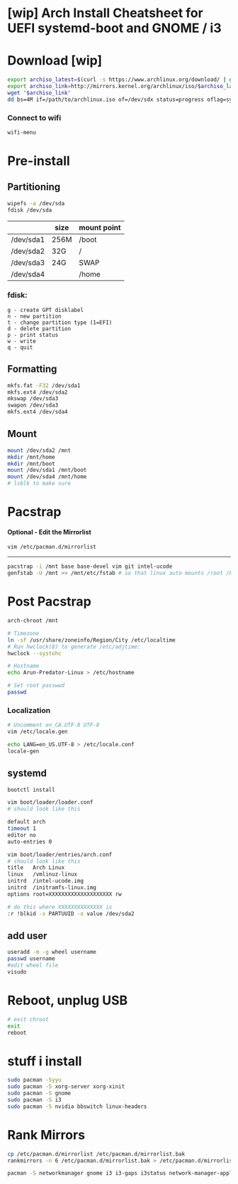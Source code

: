 # [wip] Arch Install Cheatsheet for UEFI systemd-boot and GNOME / i3

# Download [wip]
```bash
export archiso_latest=$(curl -s https://www.archlinux.org/download/ | grep "Current Release" | awk '{print $3}' | sed -e 's/<.*//')
export archiso_link=http://mirrors.kernel.org/archlinux/iso/$archiso_latest/archlinux-$archiso_latest-x86_64.iso
wget "$archiso_link"
dd bs=4M if=/path/to/archlinux.iso of=/dev/sdx status=progress oflag=sync
```

### Connect to wifi
```bash
wifi-menu
```

# Pre-install

## Partitioning

```bash
wipefs -a /dev/sda
fdisk /dev/sda
```
|           | size | mount point |
|-----------|------|-------------|
| /dev/sda1 | 256M | /boot       |
| /dev/sda2 | 32G  | /           |
| /dev/sda3 | 24G  | SWAP        |
| /dev/sda4 |      | /home       |

### fdisk:
```
g - create GPT disklabel
n - new partition
t - change partition type (1=EFI)
d - delete partition
p - print status
w - write
q - quit
```

## Formatting
```bash
mkfs.fat -F32 /dev/sda1
mkfs.ext4 /dev/sda2
mkswap /dev/sda3
swapon /dev/sda3
mkfs.ext4 /dev/sda4
```

## Mount
```bash
mount /dev/sda2 /mnt
mkdir /mnt/home
mkdir /mnt/boot
mount /dev/sda1 /mnt/boot
mount /dev/sda4 /mnt/home
# lsblk to make sure
```

# Pacstrap
#### Optional - Edit the Mirrorlist
```bash
vim /etc/pacman.d/mirrorlist
```
---
```bash
pacstrap -i /mnt base base-devel vim git intel-ucode
genfstab -U /mnt >> /mnt/etc/fstab # so that linux auto mounts /root /boot /home
```

# Post Pacstrap
```bash
arch-chroot /mnt

# Timezone
ln -sf /usr/share/zoneinfo/Region/City /etc/localtime
# Run hwclock(8) to generate /etc/adjtime: 
hwclock --systohc

# Hostname
echo Arun-Predator-Linux > /etc/hostname

# Set root passwwd
passwd

```
### Localization

```bash
# Uncomment en_CA.UTF-8 UTF-8
vim /etc/locale.gen 

echo LANG=en_US.UTF-8 > /etc/locale.conf
locale-gen
```


## systemd
```bash
bootctl install
```
```bash
vim boot/loader/loader.conf
# should look like this

default arch
timeout 1
editor no
auto-entries 0
```
```bash
vim boot/loader/entries/arch.conf
# should look like this
title   Arch Linux
linux   /vmlinuz-linux
initrd  /intel-ucode.img
initrd  /initramfs-linux.img
options root=XXXXXXXXXXXXXXXXXXXX rw

# do this where XXXXXXXXXXXXXX is
:r !blkid -s PARTUUID -o value /dev/sda2
```


## add user
```bash
useradd -m -g wheel username
passwd username
#edit wheel file
visudo
```

# Reboot, unplug USB
```bash
# exit chroot
exit
reboot
```

# stuff i install
```bash
sudo pacman -Syyu
sudo pacman -S xorg-server xorg-xinit
sudo pacman -S gnome
sudo pacman -S i3
sudo pacman -S nvidia bbswitch linux-headers
```

# Rank Mirrors
```bash
cp /etc/pacman.d/mirrorlist /etc/pacman.d/mirrorlist.bak
rankmirrors -n 6 /etc/pacman.d/mirrorlist.bak > /etc/pacman.d/mirrorlist
```

```bash
pacman -S networkmanager gnome i3 i3-gaps i3status network-manager-applet nvidia bbswitch
```

